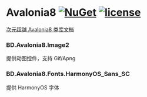 ﻿# Avalonia8 [![NuGet](https://img.shields.io/nuget/v/BD.Avalonia8.Image2.svg)](https://www.nuget.org/packages/BD.Avalonia8.Image2) [![license](https://img.shields.io/github/license/BeyondDimension/Avalonia8)](https://github.com/BeyondDimension/Avalonia8/blob/main/LICENSE)

[次元超越 Avalonia8 类库文档](https://beyonddimension.github.io/Avalonia8)

### BD.Avalonia8.Image2
提供动图控件，支持 Gif/Apng

### BD.Avalonia8.Fonts.HarmonyOS_Sans_SC
提供 HarmonyOS 字体